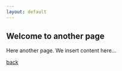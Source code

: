 ```yaml
---
layout: default
---
```


## Welcome to another page

Here another page. We insert content here...

[back](./)

